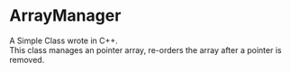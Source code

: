 # ArrayManager
A Simple Class wrote in C++. <br/>
This class manages an pointer array, re-orders the array after a pointer is removed.